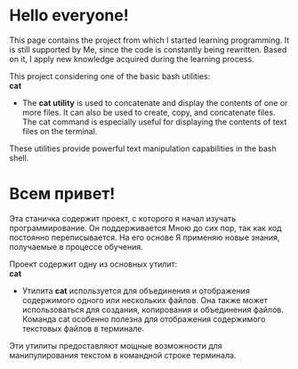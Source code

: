 # Hello everyone!

This page contains the project from which I started learning programming. It is still supported by Me, since the code is constantly being rewritten. Based on it, I apply new knowledge acquired during the learning process.

This project considering one of the basic bash utilities: \
**cat**

- The **cat utility** is used to concatenate and display the contents of one or more files. It can also be used to create, copy, and concatenate files. The cat command is especially useful for displaying the contents of text files on the terminal.

These utilities provide powerful text manipulation capabilities in the bash shell.

# Всем привет!

Эта станичка содержит проект, с которого я начал изучать программирование. Он поддерживается Мною до сих пор, так как код постоянно переписывается. На его основе Я применяю новые знания, получаемые в процессе обучения.

Проект содержит одну из основных утилит: \
**cat**

- Утилита **cat** используется для объединения и отображения содержимого одного или нескольких файлов. Она также может использоваться для создания, копирования и объединения файлов. Команда cat особенно полезна для отображения содержимого текстовых файлов в терминале.

Эти утилиты предоставляют мощные возможности для манипулирования текстом в командной строке терминала.
